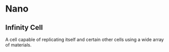 # Nano

## Infinity Cell

A cell capable of replicating itself and certain other cells using a wide array of materials. 